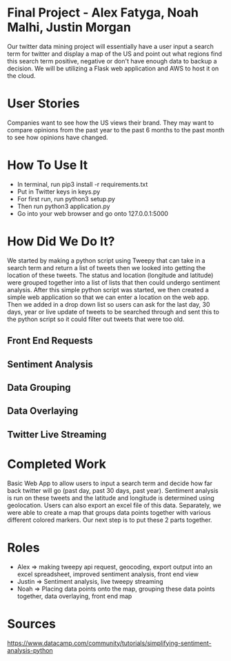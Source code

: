 # Final Project - Alex Fatyga, Noah Malhi, Justin Morgan

Our twitter data mining project will essentially have a user input a search term for twitter and display a map of the US and point out what regions find this search term positive, negative or don't have enough data to backup a decision. We will be utilizing a Flask web application and AWS to host it on the cloud.

# User Stories
Companies want to see how the US views their brand. They may want to compare opinions from the past year to the past 6 months to the past month to see how opinions have changed.

# How To Use It
- In terminal, run pip3 install -r requirements.txt
- Put in Twitter keys in keys.py
- For first run, run python3 setup.py
- Then run python3 application.py
- Go into your web browser and go onto 127.0.0.1:5000

# How Did We Do It?
We started by making a python script using Tweepy that can take in a search term and return a list of tweets then we looked into getting the location of these tweets. The status and location (longitude and latitude) were grouped together into a list of lists that then could undergo sentiment analysis. After this simple python script was started, we then created a simple web application so that we can enter a location on the web app. Then we added in a drop down list so users can ask for the last day, 30 days, year or live update of tweets to be searched through and sent this to the python script so it could filter out tweets that were too old. 

## Front End Requests

## Sentiment Analysis

## Data Grouping

## Data Overlaying

## Twitter Live Streaming

# Completed Work
Basic Web App to allow users to input a search term and decide how far back twitter will go (past day, past 30 days, past year). Sentiment analysis is run on these tweets and the latitude and longitude is determined using geolocation. Users can also export an excel file of this data. Separately, we were able to create a map that groups data points together with various different colored markers. Our next step is to put these 2 parts together.

# Roles
- Alex => making tweepy api request, geocoding, export output into an excel spreadsheet, improved sentiment analysis, front end view
- Justin => Sentiment analysis, live tweepy streaming
- Noah => Placing data points onto the map, grouping these data points together, data overlaying, front end map

# Sources
https://www.datacamp.com/community/tutorials/simplifying-sentiment-analysis-python
